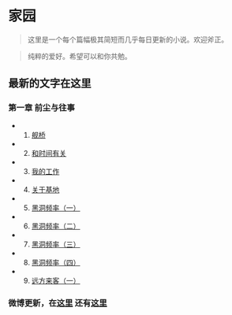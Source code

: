# 家园 #

>这里是一个每个篇幅极其简短而几乎每日更新的小说。欢迎斧正。

>纯粹的爱好。希望可以和你共勉。

## 最新的文字在这里 ##

### 第一章 前尘与往事 ###

* 1. [舰桥](/Ch1/Day1.md "舰桥")
* 2. [和时间有关](/Ch1/Day2.md "时间的")
* 3. [我的工作](/Ch1/Day3.md "工作")
* 4. [关于基地](/Ch1/Day4.md "关于基地")
* 5. [黑洞频率（一）](/Ch1/Day5.md "黑洞频率（一）")
* 6. [黑洞频率（二）](/Ch1/Day6.md "黑洞频率（二）")
* 7. [黑洞频率（三）](/Ch1/Day7.md "黑洞频率（三）")
* 8. [黑洞频率（四）](/Ch1/Day8.md "黑洞频率（四）")
* 9. [远方来客（一）](/Ch1/Day9.md "远方来客（一）")

### 微博更新，在[这里](http://weibo.com/zzj666 "My Weibo on Sina.com") 还有[这里](http://t.qq.com/zhouzongjian "Also My Weibo on Tencent Web") ###
